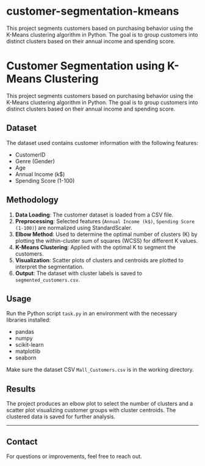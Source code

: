 # customer-segmentation-kmeans
This project segments customers based on purchasing behavior using the K-Means clustering algorithm in Python. The goal is to group customers into distinct clusters based on their annual income and spending score.
# Customer Segmentation using K-Means Clustering

This project segments customers based on purchasing behavior using the K-Means clustering algorithm in Python. The goal is to group customers into distinct clusters based on their annual income and spending score.

## Dataset

The dataset used contains customer information with the following features:

- CustomerID
- Genre (Gender)
- Age
- Annual Income (k$)
- Spending Score (1-100)

## Methodology

1. **Data Loading**: The customer dataset is loaded from a CSV file.
2. **Preprocessing**: Selected features (`Annual Income (k$)`, `Spending Score (1-100)`) are normalized using StandardScaler.
3. **Elbow Method**: Used to determine the optimal number of clusters (K) by plotting the within-cluster sum of squares (WCSS) for different K values.
4. **K-Means Clustering**: Applied with the optimal K to segment the customers.
5. **Visualization**: Scatter plots of clusters and centroids are plotted to interpret the segmentation.
6. **Output**: The dataset with cluster labels is saved to `segmented_customers.csv`.

## Usage

Run the Python script `task.py` in an environment with the necessary libraries installed:

- pandas
- numpy
- scikit-learn
- matplotlib
- seaborn
  

Make sure the dataset CSV `Mall_Customers.csv` is in the working directory.

## Results

The project produces an elbow plot to select the number of clusters and a scatter plot visualizing customer groups with cluster centroids. The clustered data is saved for further analysis.

---

## Contact

For questions or improvements, feel free to reach out.


